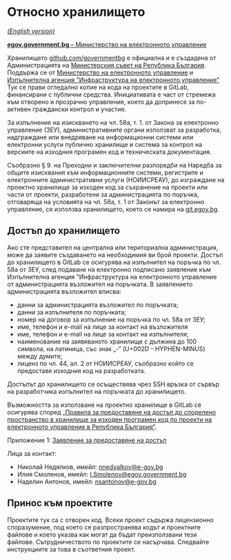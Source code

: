 # Относно хранилището

_[(English version)](README.en.md)_

[**egov.government.bg** – Министерство на електронното управление](https://egov.government.bg/)

Хранилището [github.com/governmentbg](https://github.com/governmentbg) е официална и е създадена от Администрацията на [Министерския съвет на Република България](http://www.government.bg/). Поддържа се от [Министерство на електронното управление](https://egov.government.bg/) и [Изпълнителна агенция "Инфраструктура на електронното управление"](https://iaieu.egov.bg) Тук се прави огледално копие на кода на проектите в GitLab, финансирани с публични средства. Инициативата е част от стремежа към отворено и прозрачно управление, което да допринесе за по-активен граждански контрол и участие.

За изпълнение на изискването на чл. 58а, т. 1. от Закона за електронно управление (ЗЕУ), административните органи използват за разработка, надграждане или внедряване на информационни системи или електронни услуги публично хранилище и система за контрол на версиите на изходния програмен код и техническата документация.

Съобразно § 9. на Преходни и заключителни разпоредби на Наредба за общите изисквания към информационните системи, регистрите и електронните административни услуги (НОИИСРЕАУ), до изграждане на проектно хранилище за изходен код за съхранение на проекти или части от проекти, разработени за администрацията по поръчка, отговаряща на условията на чл. 58а, т. 1 от Законът за електронно управление, се използва хранилището, което се намира на [git.egov.bg](https://git.egov.bg/explore/projects/).

## Достъп до хранилището

Ако сте представител на централна или териториална администрация, може да заявите създаването на необходимия ви брой проекти. Достъп до хранилището в GitLab се осигурява на изпълнител на поръчка по чл. 58а от ЗЕУ, след подаване на електронно подписано заявление към Изпълнителна агенция "Инфраструктура на електронното управление от администрацията възложител на поръчката. В заявлението администрацията възложител вписва:

- данни за администрацията възложител по поръчката;
- данни за изпълнителя по поръчката;
- номер на договор за изпълнение на поръчка по чл. 58а от ЗЕУ;
- име, телефон и e-mail на лице за контакт на възложителя
- име, телефон и e-mail на лице за контакт на изпълнителя;
- наименование на заявяваното хранилище с дължина до 100 символа, на латиница, със знак „-“ (U+002D - HYPHEN-MINUS) между думите;
- лиценз по чл. 44, ал. 2 от НОИИСРЕАУ, съобразно който се предоставя изходния код на разработката.

Достъпът до хранилището се осъществява чрез SSH връзка от сървър на разработчика изпълнител на поръчката до хранилището.

Възможността за използване на проектно хранилище в GitLab се осигурява според [„Правила за предоставяне на достъп до споделено пространство в хранилище за изходен програмен код по проекти на електронното управление в Република България“](https://dev.egov.bg/PDev/publExtData.jsf?idPubl=502 ).

Приложение 1: [Заявление за предоставяне на достъп](https://dev.egov.bg/PDev/publExtData.jsf?idPubl=502 )

Лица за контакт:

- Николай Недялков, имейл: nnedyalkov@e-gov.bg
- Илия Смоленов, имейл: I.Smolenov@egov.government.bg
- Наделин Антонов, имейл: nsantonov@e-gov.bg

## Принос към проектите

Проектите тук са с отворен код. Всеки проект съдържа лицензионно споразумение, под което се разпространява кодът и проектните файлове и което указва как могат да бъдат преизползвани тези файлове. Сътрудничеството по проектите се насърчава. Следвайте инструкциите за това в съответния проект.
